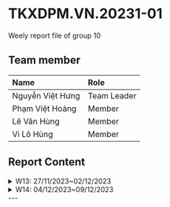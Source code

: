 # TKXDPM.VN.20231-01

Weely report file of group 10

## Team member

| Name           | Role        |
| :------------- | :---------- |
| Nguyễn Việt Hưng | Team Leader |
| Phạm Việt Hoàng   | Member      |
| Lê Văn Hùng    | Member      |
| Vi Lô Hùng    | Member      |

## Report Content

<details>
  <summary>W13: 27/11/2023~02/12/2023 </summary>
<br>
<details>
<summary>Nguyễn Việt Hưng</summary>
<br>

- Assigned tasks:
  -Stamp and Data coupling 

- Implementation details:
  - Pull Request(s): https://github.com/phamhoanggg/TKXDPM.KHMT.20231-10/pull/1
  - Specific implementation details:
    - Find and mark all stamp and data coupling in this application 

</details>

<details>
<summary>Phạm Việt Hoàng</summary>
<br>

- Assigned tasks:
  - Content coupling

- Implementation details:
  - Pull Request(s): https://github.com/phamhoanggg/TKXDPM.KHMT.20231-10/pull/2
  - Specific implementation details:
    - Find and mark all methods that have content coupling issues

</details>

<details>
<summary>Lê Văn Hùng</summary>
<br>

- Assigned tasks:
  - control coupling

- Implementation details:
  - Pull Request(s): https://github.com/phamhoanggg/TKXDPM.KHMT.20231-10/pull/3
  - Specific implementation details:
    - Tìm và comment control coupling

</details>

<details>
<summary>Vi Lô Hùng</summary>
<br>

- Assigned tasks:
  - Common coupling

- Implementation details:
  - Pull Request(s): 
  - Specific implementation details: https://github.com/phamhoanggg/TKXDPM.KHMT.20231-10/pull/4
    - Find and comment methods that have common coupling

</details>

</details>

<details>
  <summary>W14: 04/12/2023~09/12/2023 </summary>
<br>
<details>
<summary>Nguyễn Việt Hưng</summary>
<br>

- Assigned tasks:
  - Find functional cohesion

- Implementation details:
  - Pull Request(s): [pull request link](https://github.com/phamhoanggg/TKXDPM.KHMT.20231-10/pull/7)
  - Specific implementation details:
    - Find out all functional cohesion in project

</details>

<details>
<summary>Phạm Việt Hoàng</summary>
<br>

- Assigned tasks:
  - Communication Cohesion

- Implementation details:
  - Pull Request(s): [pull request link](https://github.com/phamhoanggg/TKXDPM.KHMT.20231-10/pull/8)
  - Specific implementation details:
    - Find out all communicational cohesion in project

</details>

<details>
<summary>Lê Văn Hùng</summary>
<br>

- Assigned tasks:
  - coincidental and logical cohesion

- Implementation details:
  - Pull Request(s): https://github.com/phamhoanggg/TKXDPM.KHMT.20231-10/pull/6
  - Specific implementation details:
    - Tìm coincidental và logical cohesion

</details>

<details>
<summary>Vi Lô Hùng</summary>
<br>

- Assigned tasks:
  - temporal cohesion and procedural cohesion

- Implementation details:
  - Pull Request(s): [pull request link](https://github.com/phamhoanggg/TKXDPM.KHMT.20231-10/pull/9)
  - Specific implementation details:
    - Find temporal and procedural cohesion 

</details>

</details>
---
